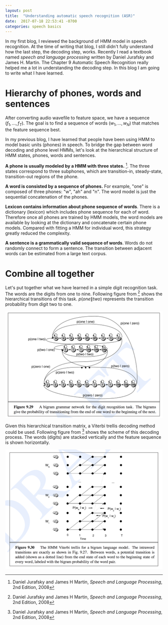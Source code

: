 ```yaml
---
layout: post
title:  "Understanding automatic speech recognition (ASR)"
date:  2017-07-18 22:53:41 -0700
categories: speech basics
---
```


In my first blog, I reviewed the background of HMM model in speech
recognition. At the time of writing that blog, I still didn't fully
understand how the last step, the decoding step, works. Recently I
read a textbook named *speech and language processing* written by
Daniel Jurafsky and James H. Martin. The Chapter 9 Automatic Speech
Recognition really helped me a lot in understanding the decoding
step. In this blog I am going to write what I have learned.

# Hierarchy of phones, words and sentences

After converting audio wavefile to feature space, we have a sequence
$(f_1, \ldots, f_T)$. The goal is to find a sequence of words $(w_1,
\ldots, w_N)$ that matches the feature sequence best. 

In my previous blog, I have learned that people have been using HMM to
model basic units (phones) in speech. To bridge the gap between word
decoding and phone level HMMs, let's look at the hierarchical
structure of HMM states, phones, words and sentences.

**A phone is usually modeled by a HMM with three states.**
[^ref1]. The three states correspond to three subphones, which are
transition-in, steady-state, transition-out regions of the phone. 

**A word is consisted by a sequence of phones.** For example, "one" is
composed of three phones: "w", "ah" and "n". The word model is just
the sequential concatenation of the phones. 

**Lexicon contains information about phone sequence of words**.  There
is a dictionary (lexicon) which includes phone sequence for each of
word. Therefore once all phones are trained by HMM models, the word
models are available by looking at the dictionary and concatenate
certain phone models. Compared with fitting a HMM for individual word,
this strategy greatly reduced the complexity.

**A sentence is a grammatically valid sequence of words**. Words do
not randomly connect to form a sentence. The transition between
adjacent words can be estimated from a large text corpus. 


# Combine all together

Let's put together what we have learned in a simple digit recognition
task. The words are the digits from one to nine. Following figure from
[^ref1] shows the hierarchical transitions of this task. $p(one \|
two)$ represents the transition probability from digit two to one.

![hierarchical graph][hierarchical_graph]


Given this hierarchical transition matrix, a Viterbi trellis decoding
method could be used. Following figure from [^ref1] shows the scheme
of this decoding process. The words (digits) are stacked vertically
and the feature sequence is shown horizontally.

![Viterbi trellis decoding][viterbi_trellis]


[^ref1]: Daniel Jurafsky and James H Martin, *Speech and Language
    Processing*, 2nd Edition, 2008

[hierarchical_graph]: assets/2017-07-18/phone-word-sentence-hierarchy.png

[viterbi_trellis]: assets/2017-07-18/viterbi_trellis.png
